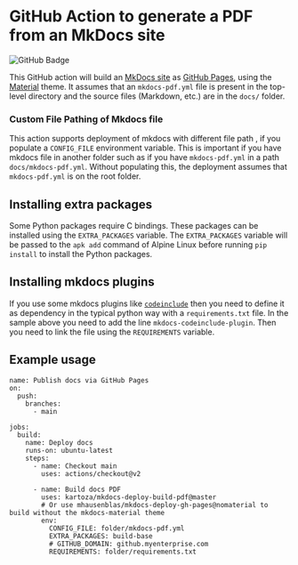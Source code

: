 # GitHub Action to generate a PDF from an MkDocs site

![GitHub Badge](https://github.com/kartoza/mkdocs-deploy-build-pdf/workflows/Build/badge.svg)

This GitHub action will build an [MkDocs site](https://www.mkdocs.org/) as [GitHub Pages](https://pages.github.com/), using the [Material](https://github.com/squidfunk/mkdocs-material) theme. It assumes that an `mkdocs-pdf.yml` file is present in the top-level directory and the source files (Markdown, etc.) are in the `docs/` folder. 

### Custom File Pathing of Mkdocs file

This action supports deployment of mkdocs with different file path , if you populate a `CONFIG_FILE` environment variable. This is important if you have mkdocs file in another folder such as if you have `mkdocs-pdf.yml` in a path `docs/mkdocs-pdf.yml`. Without populating this, the deployment assumes that `mkdocs-pdf.yml` is on the root folder.

## Installing extra packages

Some Python packages require C bindings. These packages can be installed using the `EXTRA_PACKAGES` variable. The `EXTRA_PACKAGES` variable will be passed to the `apk add` command of Alpine Linux before running `pip install` to install the Python packages.

## Installing mkdocs plugins

If you use some mkdocs plugins like [`codeinclude`](https://github.com/rnorth/mkdocs-codeinclude-plugin) then you need to define it as dependency in the typical python way with a `requirements.txt` file. In the sample above you need to add the line `mkdocs-codeinclude-plugin`. Then you need to link the file using the `REQUIREMENTS` variable.

## Example usage

```shell
name: Publish docs via GitHub Pages
on:
  push:
    branches:
      - main

jobs:
  build:
    name: Deploy docs
    runs-on: ubuntu-latest
    steps:
      - name: Checkout main
        uses: actions/checkout@v2

      - name: Build docs PDF
        uses: kartoza/mkdocs-deploy-build-pdf@master
        # Or use mhausenblas/mkdocs-deploy-gh-pages@nomaterial to build without the mkdocs-material theme
        env:
          CONFIG_FILE: folder/mkdocs-pdf.yml
          EXTRA_PACKAGES: build-base
          # GITHUB_DOMAIN: github.myenterprise.com
          REQUIREMENTS: folder/requirements.txt
```
